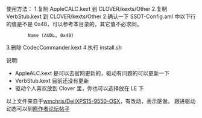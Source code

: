 使用方法：
1.复制 AppleCALC.kext 到 CLOVER/kexts/Other
2.复制 VerbStub.kext 到 CLOVER/kexts/Other
2.确认一下 SSDT-Config.aml 中以下行的值是不是 0x48，可以参考本目录的，其它值不必求同。
```
        Name (AUDL, 0x48)
```
3.删除 CodecCommander.kext
4.执行 install.sh

说明:
- AppleALC.kext 是可以去官网更新的，驱动有问题的可以更新一下
- VerbStub.kext 目前还没有更新
- 驱动个人喜欢放到 Clover 里，你也可以选择放在 LE 下

以上文件来自于[wmchris/DellXPS15-9550-OSX](https://github.com/wmchris/DellXPS15-9550-OSX)，有改动，表示感谢。
跟进驱动动态可以到[原作者论坛帖子](http://www.insanelymac.com/forum/topic/324366-dell-xps-15-9560-4k-touch-1tb-ssd-32gb-ram-100-adobergb%E2%80%8B/page-6)
